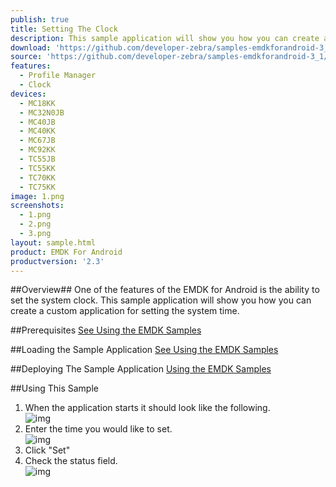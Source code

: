 ```yaml
---
publish: true
title: Setting The Clock
description: This sample application will show you how you can create a custom application for setting the system time using the Clock Feature of Profile Manager.
download: 'https://github.com/developer-zebra/samples-emdkforandroid-3_1/archive/ProfileClockSample1.zip'
source: 'https://github.com/developer-zebra/samples-emdkforandroid-3_1/tree/ProfileClockSample1'
features:
  - Profile Manager
  - Clock
devices:
  - MC18KK
  - MC32N0JB
  - MC40JB
  - MC40KK
  - MC67JB
  - MC92KK
  - TC55JB
  - TC55KK
  - TC70KK
  - TC75KK
image: 1.png
screenshots:
  - 1.png
  - 2.png
  - 3.png
layout: sample.html
product: EMDK For Android
productversion: '2.3'
---
```


##Overview##
One of the features of the EMDK for Android is the ability to set the system clock. This sample application will show you how you can create a custom application for setting the system time. 

##Prerequisites
[See Using the EMDK Samples](../../guide/sample/emdksamples)

##Loading the Sample Application
[See Using the EMDK Samples](../../guide/sample/emdksamples)

##Deploying The Sample Application
[Using the EMDK Samples](../../guide/sample/emdksamples)

##Using This Sample
1. When the application starts it should look like the following.  
	![img](../../images/samples/3_1.png)  
2. Enter the time you would like to set.  
	![img](../../images/samples/3_2.png)  	
3.  Click "Set" 
4.  Check the status field.   
	![img](../../images/samples/3_3.png)  
	












